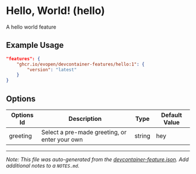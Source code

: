 
# Hello, World! (hello)

A hello world feature

## Example Usage

```json
"features": {
    "ghcr.io/evopen/devcontainer-features/hello:1": {
        "version": "latest"
    }
}
```

## Options

| Options Id | Description | Type | Default Value |
|-----|-----|-----|-----|
| greeting | Select a pre-made greeting, or enter your own | string | hey |



---

_Note: This file was auto-generated from the [devcontainer-feature.json](https://github.com/evopen/devcontainer-features/blob/main/src/hello/devcontainer-feature.json).  Add additional notes to a `NOTES.md`._
